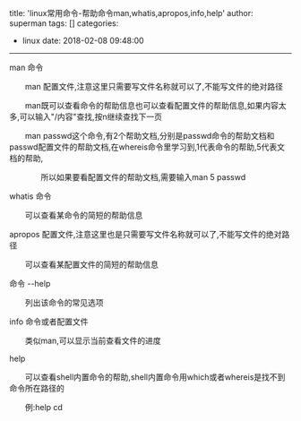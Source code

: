 title: 'linux常用命令-帮助命令man,whatis,apropos,info,help'
author: superman
tags: []
categories:
  - linux
date: 2018-02-08 09:48:00
---
man 命令

<!--more-->
　　man 配置文件,注意这里只需要写文件名称就可以了,不能写文件的绝对路径

　　man既可以查看命令的帮助信息也可以查看配置文件的帮助信息,如果内容太多,可以输入"/内容"查找,按n继续查找下一页

　　man passwd这个命令,有2个帮助文档,分别是passwd命令的帮助文档和passwd配置文件的帮助文档,在whereis命令里学习到,1代表命令的帮助,5代表文档的帮助,

　　　　所以如果要看配置文件的帮助文档,需要输入man 5 passwd

whatis 命令

　　可以查看某命令的简短的帮助信息

apropos 配置文件,注意这里也是只需要写文件名称就可以了,不能写文件的绝对路径

　　可以查看某配置文件的简短的帮助信息

命令 --help

　　列出该命令的常见选项

info 命令或者配置文件

　　类似man,可以显示当前查看文件的进度

help

　　可以查看shell内置命令的帮助,shell内置命令用which或者whereis是找不到命令所在路径的

　　例:help cd